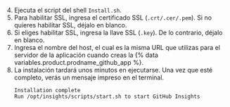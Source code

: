 4. Ejecuta el script del shell `Install.sh`.
5. Para habilitar SSL, ingresa el certificado SSL (`.crt/.cer/.pem`). Si no quieres habilitar SSL, déjalo en blanco.
6. Si eliges habilitar SSL, ingresa la llave SSL (`.key`). De lo contrario, déjalo en blanco.
5. Ingresa el nombre del host, el cual es la misma URL que utilizas para el servidor de la aplicación cuando creas la {% data variables.product.prodname_github_app %}.
6. La instalación tardará unos minutos en ejecutarse. Una vez que esté completo, verás un mensaje impreso en el terminal.
    ```
    Installation complete
    Run /opt/insights/scripts/start.sh to start GitHub Insights
    ```
